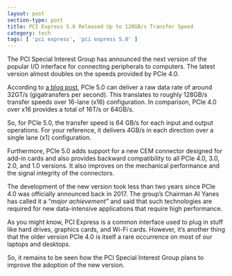 ```yaml
---
layout: post
section-type: post
title: PCI Express 5.0 Released Up to 128GB/s Transfer Speed
category: tech
tags: [ 'pci express', 'pci express 5.0' ]
---
```


<!-- wp:paragraph {"dropCap":true} -->
<p class="has-drop-cap">The
 PCI Special Interest Group has announced the next version of the 
popular I/O interface for connecting peripherals to computers. The 
latest version almost doubles on the speeds provided by PCIe 4.0.</p>
<!-- /wp:paragraph -->

<!-- wp:paragraph -->
<p>According to <a href="https://www.businesswire.com/news/home/20190529005766/en/PCI-SIG%C2%AE-Achieves-32GTs-New-PCI-Express%C2%AE-5.0" target="_blank" rel="noreferrer noopener">a blog post</a>,
 PCIe 5.0 can deliver a raw data rate of around 32GT/s (gigatransfers 
per second). This translates to roughly 128GB/s transfer speeds over 
16-lane (x16) configuration. In comparison, PCIe 4.0 over x16 provides a
 total of 16T/s or 64GB/s.</p>
<!-- /wp:paragraph -->

<!-- wp:paragraph -->
<p>So,
 for PCIe 5.0, the transfer speed is 64 GB/s for each input and output 
operations. For your reference, it delivers 4GB/s in each direction over
 a single lane (x1) configuration.</p>
<!-- /wp:paragraph -->

<!-- wp:paragraph -->
<p>Furthermore, PCIe 5.0 adds 
support for a new CEM connector designed for add-in cards and also 
provides backward compatibility to all PCIe 4.0, 3.0, 2.0, and 1.0 
versions. It also improves on the mechanical performance and the signal 
integrity of the connectors.</p>
<!-- /wp:paragraph -->

<!-- wp:paragraph -->
<p>The development of the new version 
took less than two years since PCIe 4.0 was officially announced back in
 2017. The group’s Chairman AI Yanes has called it a “<em>major achievement”</em> and said that such technologies are required for new data-intensive applications that require high performance.</p>
<!-- /wp:paragraph -->

<!-- wp:paragraph -->
<p>As
 you might know, PCI Express is a common interface used to plug in stuff
 like hard drives, graphics cards, and Wi-Fi cards. However, it’s 
another thing that the older version PCIe 4.0 is itself a rare 
occurrence on most of our laptops and desktops.</p>
<!-- /wp:paragraph -->

<!-- wp:paragraph -->
<p>So, it remains to be seen how the PCI Special Interest Group plans to improve the adoption of the new version.</p>
<!-- /wp:paragraph -->
